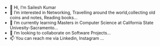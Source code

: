 - 👋 Hi, I’m Sailesh Kumar
- 👀 I’m interested in Networking, Travelling around the world,collecting old coins and notes, Reading books...
- 🌱 I’m currently learning Masters in Computer Science at California State Univesity-Sacramento...
- 💞️ I’m looking to collaborate on Software Projects...
- 📫 You can reach me via Linkedin, Instagram ...

<!---
Sailesh500/Sailesh500 is a ✨ special ✨ repository because its `README.md` (this file) appears on your GitHub profile.
You can click the Preview link to take a look at your changes.
--->
